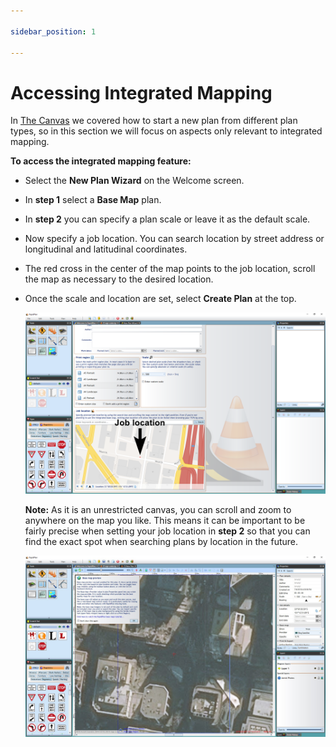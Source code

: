 ```yaml
---

sidebar_position: 1

---
```

# Accessing Integrated Mapping

In [The Canvas](/docs/rapid-plan/The%20Canvas/) we covered how to start a new plan from different plan types, so in this section we will focus on aspects only relevant to integrated mapping.

**To access the integrated mapping feature:**

- Select the **New Plan Wizard** on the Welcome screen.
- In **step 1** select a **Base Map** plan.
- In **step 2** you can specify a plan scale or leave it as the default scale.
- Now specify a job location. You can search location by street address or longitudinal and latitudinal coordinates.
- The red cross in the center of the map points to the job location, scroll the map as necessary to the desired location.
- Once the scale and location are set, select **Create Plan** at the top.

    ![Searching_for_Job_Location](./assets/Searching_for_Job_Location.png)

    **Note:** As it is an unrestricted canvas, you can scroll and zoom to anywhere on the map you like. This means it can be important to be fairly precise when setting your job location in **step 2** so that you can find the exact spot when searching plans by location in the future.

    ![New_Base_Map_Plan](./assets/New_Base_Map_Plan.jpg)
